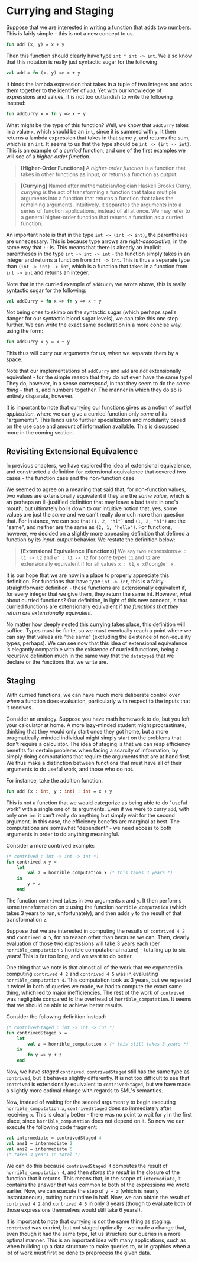 # Currying and Staging
Suppose that we are interested in writing a function
that adds two numbers. This is fairly simple - this is not a new concept to us.
```sml 
fun add (x, y) = x + y 
```

Then this function should clearly have type `int * int -> int`. We also know
that this notation is really just syntactic sugar for the following: 
```sml 
val add = fn (x, y) => x + y 
```

It binds the lambda expression that takes in a tuple of two integers and adds
them together to the identifier of `add`. Yet with our knowledge of expressions
and values, it is not too outlandish to write the following instead: 
```sml 
fun addCurry x = fn y => x + y 
```

What might be the type of this function? Well, we know that `addCurry` takes in
a value `x`, which should be an `int`, since it is summed with `y`. It then
returns a lambda expression that takes in that same `y`, and returns the sum,
which is an `int`. It seems to us that the type should be `int -> (int -> int)`.
This is an example of a _curried_ function, and one of the first examples we
will see of a _higher-order function_.

> **[Higher-Order Functions]** A _higher-order function_ is a function that
> takes in other functions as input, or returns a function as output.

> **[Currying]** Named after mathematician/logician Haskell Brooks Curry,
> _currying_ is the act of transforming a function that takes multiple arguments into a
> function that returns a function that takes the remaining arguments.
> Intuitively, it separates the arguments into a series of function
> applications, instead of all at once. We may refer to a general higher-order
> function that returns a function as a curried function.

An important note is that in the type `int -> (int -> int)`, the parentheses are
unnecessary. This is because type arrows are _right-associative_, in the same
way that `::` is. This means that there is already an implicit parentheses in
the type `int -> int -> int` - the function simply takes in an integer and
returns a function from `int -> int`. This is thus a separate type than `(int ->
int) -> int`, which is a function that takes in a function from `int -> int` and
returns an integer.

Note that in the curried example of `addCurry` we wrote above, this is really
syntactic sugar for the following: 
```sml 
val addCurry = fn x => fn y => x + y
```

Not being ones to skimp on the syntactic sugar (which perhaps spells danger for
our syntactic blood sugar levels), we can take this one step further. We can
write the exact same declaration in a more concise way, using the form: 
```sml
fun addCurry x y = x + y 
``` 
This thus will curry our arguments for us, when we separate them by a space. 

Note that our implementations of `addCurry` and `add` are _not_ extensionally
equivalent - for the simple reason that they do not even have the same type!
They do, however, in a sense _correspond_, in that they seem to do the _same
thing_ - that is, add numbers together. The manner in which they do so is
entirely disparate, however. 

It is important to note that currying our functions gives us a notion of
_partial application_, where we can give a curried function only _some_ of its
"arguments". This lends us to further specialization and modularity based on the
use case and amount of information available. This is discussed more in the
coming section. 

## Revisiting Extensional Equivalence 
In previous chapters, we have explored the idea of extensional equivalence, and 
constructed a definition for extensional equivalence that covered two cases - 
the function case and the non-function case.

We seemed to agree on a meaning that said that, for non-function values, two
values are extensionally equivalent if they are the _same value_, which is an
perhaps an ill-justified definition that may leave a bad taste in one's mouth, 
but ultimately boils down to our intuitive notion that, yes, some values are 
just the _same_ and we can't really do much more than question that. For 
instance, we can see that `(1, 2, "hi")` and `(1, 2, "hi")` are the "same", 
and neither are the same as `(2, 1, "hello")`. For functions, however, we 
decided on a slightly more appeasing definition that defined a function by 
its _input-output_ behavior. We restate the definition below:

> **[Extensional Equivalence (Functions)]** We say two expressions `e : t1 ->
> t2` and `e' : t1 -> t2` for some types `t1` and `t2` are extensionally
> equivalent if for all values `x : t1`, `e x`\(\cong\)`e' x`.

It is our hope that we are now in a place to properly appreciate this
definition. For functions that have type `int -> int`, this is a fairly
straightforward definition - these functions are extensionally equivalent if,
for every integer that we give them, they return the same int. However, what
about curried functions? Our definition, in light of this new concept, is that
curried functions are extensionally equivalent if _the functions that they
return are extensionally equivalent_.

No matter how deeply nested this currying takes place, this definition will
suffice. Types must be finite, so we must eventually reach a point where we can
say that values are "the same" (excluding the existence of non-equality types, perhaps). 
We can see now that this idea of extensional equivalence is elegantly
compatible with the existence of curried functions, being a recursive definition
much in the same way that the `datatype`s that we declare or the `fun`ctions
that we write are. 

## Staging
With curried functions, we can have much more deliberate control over _when_ a
function does evaluation, particularly with respect to the inputs that it
receives.

Consider an analogy. Suppose you have math homework to do, but you left your
calculator at home. A more lazy-minded student might procrastinate, thinking
that they would only start once they got home, but a more pragmatically-minded
individual might simply start on the problems that don't require a calculator.
The idea of staging is that we can reap efficiency benefits for certain
problems when facing a scarcity of information, by simply doing computations
that require the arguments that are at hand first. We thus make a distinction
between functions that must have all of their arguments to do useful work, and
those who do not.

For instance, take the addition function.
```sml
fun add (x : int, y : int) : int = x + y
```
This is not a function that we would categorize as being able to do "useful
work" with a single one of its arguments. Even if we were to curry `add`, with
only one `int` it can't really do anything but simply wait for the second
argument. In this case, the efficiency benefits are marginal at best. The
computations are somewhat "dependent" - we need access to both arguments in
order to do anything meaningful. 

Consider a more contrived example:
```sml
(* contrived : int -> int -> int *)
fun contrived x y =
    let
        val z = horrible_computation x (* this takes 3 years *)
    in
        y + z
    end
```
The function `contrived` takes in two arguments `x` and `y`. It then performs
some transformation on `x` using the function `horrible_computation` (which
takes 3 years to run, unfortunately), and then adds `y` to the result of that
transformation `z`. 

Suppose that we are interested in computing the results of `contrived 4 2` and
`contrived 4 5`, for no reason other than because we can. Then, clearly
evaluation of those two expressions will take 3 years each (per
`horrible_computation`'s horrible computational nature) - totalling up to six
years! This is far too long, and we want to do better.

One thing that we note is that almost all of the work that we expended in
computing `contrived 4 2` and `contrived 4 5` was in evaluating
`horrible_computation 4`. This computation took us 3 years, but we repeated it
twice! In both of queries we made, we had to compute the exact same thing, which
led to major inefficiencies. The rest of the work of `contrived` was negligible
compared to the overhead of `horrible_computation`. It seems that we should be
able to achieve better results.

Consider the following definition instead:
```sml
(* contrivedStaged : int -> int -> int *)
fun contrivedStaged x =
    let
        val z = horrible_computation x (* this still takes 3 years *)
    in
        fn y => y + z
    end
```

Now, we have _staged_ `contrived`. `contrivedStaged` still has the same type as
`contrived`, but it behaves slightly differently. It is not too difficult to see
that `contrived` is extensionally equivalent to `contrivedStaged`, but we have
made a slightly more optimal change with regards to SML's semantics.

Now, instead of waiting for the second argument `y` to begin executing
`horrible_computation x`, `contrivedStaged` does so immediately after receiving
`x`. This is clearly better - there was no point to wait for `y` in the first
place, since `horrible_computation` does not depend on it. So now we can execute
the following code fragment:
```sml
val intermediate = contrivedStaged 4
val ans1 = intermediate 2
val ans2 = intermediate 5
(* takes 3 years in total *)
```

We can do this because `contrivedStaged 4` computes the result of
`horrible_computation 4`, and then _stores the result_ in the closure of the
function that it returns. This means that, in the scope of `intermediate`, it
contains the answer that was common to both of the expressions we wrote earlier.
Now, we can execute the step of `y + z` (which is nearly instantaneous), cutting
our runtime in half. Now, we can obtain the result of `contrived 4 2` and `contrived 4 5` in only 3 years (though to evaluate both of those expressions themselves would still take 6 years!).

It is important to note that currying is _not_ the same thing as staging.
`contrived` was curried, but not staged optimally - we made a change that, even
though it had the same type, let us structure our queries in a more optimal
manner. This is an important idea with many applications, such as when building
up a data structure to make queries to, or in graphics when a lot of work must
first be done to preprocess the given data. 

